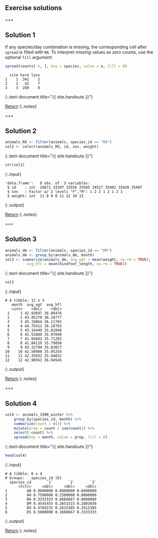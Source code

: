 ---
---

## Exercise solutions

===

## Solution 1

If any species/day combination is missing, the corresponding cell after `spread` is filled with `NA`. To interpret missing values as zero counts, use the optional `fill` argument: 


~~~r
spread(counts[-5, ], key = species, value = n, fill = 0)
~~~

~~~
  site hare lynx
1    1  341    2
2    2   42    7
3    3  289    0
~~~
{:.text-document title="{{ site.handouts }}"}

[Return](#exercise-1)
{:.notes}

===

## Solution 2


~~~r
animals_RO <- filter(animals, species_id == "RO")
sol2 <- select(animals_RO, id, sex, weight)
~~~
{:.text-document title="{{ site.handouts }}"}


~~~r
str(sol2)
~~~
{:.input}
~~~
'data.frame':	8 obs. of  3 variables:
 $ id    : int  18871 33397 33556 33565 34517 35402 35420 35487
 $ sex   : Factor w/ 2 levels "F","M": 1 2 2 1 2 1 2 1
 $ weight: int  11 8 9 8 11 12 10 13
~~~
{:.output}

[Return](#exercise-2)
{:.notes}

===

## Solution 3


~~~r
animals_dm <- filter(animals, species_id == "DM")
animals_dm <- group_by(animals_dm, month)
sol3 <- summarize(animals_dm, avg_wgt = mean(weight, na.rm = TRUE),
          avg_hfl = mean(hindfoot_length, na.rm = TRUE))
~~~
{:.text-document title="{{ site.handouts }}"}


~~~r
sol3
~~~
{:.input}
~~~
# A tibble: 12 x 3
   month  avg_wgt  avg_hfl
   <int>    <dbl>    <dbl>
 1     1 42.93697 36.09476
 2     2 43.95270 36.18777
 3     3 45.19864 36.11765
 4     4 44.75411 36.18793
 5     5 43.16449 35.82848
 6     6 41.52889 35.97699
 7     7 41.93692 35.71283
 8     8 41.84119 35.79850
 9     9 43.32794 35.83817
10    10 42.50980 35.95254
11    11 42.35932 35.94831
12    12 42.98561 36.04545
~~~
{:.output}

[Return](#exercise-3)
{:.notes}

===

## Solution 4


~~~r
sol4 <- animals_1990_winter %>%
    group_by(species_id, month) %>%
    summarize(count = n()) %>%
    mutate(prop = count / sum(count)) %>%
    select(-count) %>%
    spread(key = month, value = prop, fill = 0)
~~~
{:.text-document title="{{ site.handouts }}"}


~~~r
head(sol4)
~~~
{:.input}
~~~
# A tibble: 6 x 4
# Groups:   species_id [6]
  species_id       `1`       `2`       `3`
      <fctr>     <dbl>     <dbl>     <dbl>
1         AB 0.9600000 0.0000000 0.0400000
2         AH 0.7500000 0.2500000 0.0000000
3         BA 0.3333333 0.6666667 0.0000000
4         DM 0.4545455 0.2651515 0.2803030
5         DO 0.4769231 0.2615385 0.2615385
6         DS 0.5000000 0.1666667 0.3333333
~~~
{:.output}

[Return](#exercise-3)
{:.notes}
